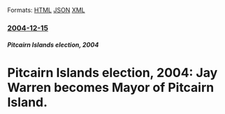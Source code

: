 
Formats: [HTML](/news/2004/12/15/pitcairn-islands-election-2004-jay-warren-becomes-mayor-of-pitcairn-island.html)  [JSON](/news/2004/12/15/pitcairn-islands-election-2004-jay-warren-becomes-mayor-of-pitcairn-island.json)  [XML](/news/2004/12/15/pitcairn-islands-election-2004-jay-warren-becomes-mayor-of-pitcairn-island.xml)  

### [2004-12-15](/news/2004/12/15/index.md)

##### Pitcairn Islands election, 2004
#  Pitcairn Islands election, 2004: Jay Warren becomes Mayor of Pitcairn Island.



